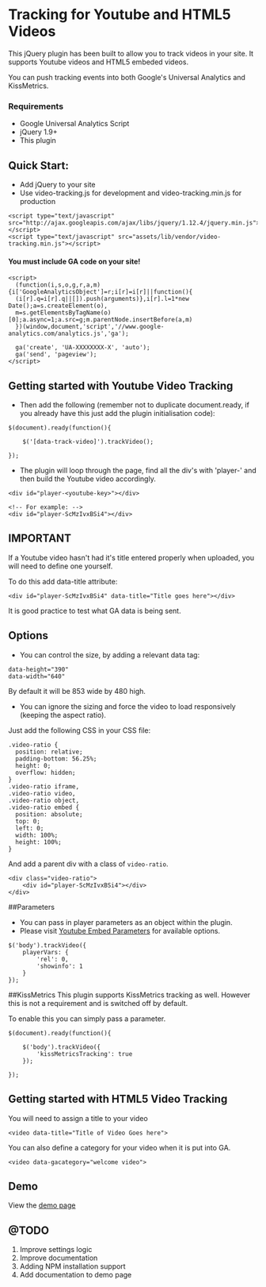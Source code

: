 # Tracking for Youtube and HTML5 Videos

This jQuery plugin has been built to allow you to track videos in your site. It supports Youtube videos and HTML5 embeded videos.

You can push tracking events into both Google's Universal Analytics and KissMetrics.

### Requirements
 - Google Universal Analytics Script
 - jQuery 1.9+
 - This plugin

## Quick Start:
 - Add jQuery to your site
 - Use video-tracking.js for development and video-tracking.min.js for production

```
<script type="text/javascript" src="http://ajax.googleapis.com/ajax/libs/jquery/1.12.4/jquery.min.js"></script>
<script type="text/javascript" src="assets/lib/vendor/video-tracking.min.js"></script>
```

#### You must include GA code on your site!
```
<script>
  (function(i,s,o,g,r,a,m){i['GoogleAnalyticsObject']=r;i[r]=i[r]||function(){
  (i[r].q=i[r].q||[]).push(arguments)},i[r].l=1*new Date();a=s.createElement(o),
  m=s.getElementsByTagName(o)[0];a.async=1;a.src=g;m.parentNode.insertBefore(a,m)
  })(window,document,'script','//www.google-analytics.com/analytics.js','ga');

  ga('create', 'UA-XXXXXXXX-X', 'auto');
  ga('send', 'pageview');
</script>
```

## Getting started with Youtube Video Tracking

- Then add the following (remember not to duplicate document.ready, if you already have this just add the plugin initialisation code):

```
$(document).ready(function(){

    $('[data-track-video]').trackVideo();

});
```

- The plugin will loop through the page, find all the div's with 'player-' and then build the Youtube video accordingly.

```
<div id="player-<youtube-key>"></div>

<!-- For example: -->
<div id="player-ScMzIvxBSi4"></div>
```

## IMPORTANT
If a Youtube video hasn't had it's title entered properly when uploaded, you will need to define one yourself.

To do this add data-title attribute:

```
<div id="player-ScMzIvxBSi4" data-title="Title goes here"></div>
```
It is good practice to test what GA data is being sent.


## Options
- You can control the size, by adding a relevant data tag:
```
data-height="390"
data-width="640"
```
By default it will be 853 wide by 480 high.

- You can ignore the sizing and force the video to load responsively (keeping the aspect ratio).

Just add the following CSS in your CSS file:
```
.video-ratio {
  position: relative;
  padding-bottom: 56.25%;
  height: 0;
  overflow: hidden;
}
.video-ratio iframe,
.video-ratio video,
.video-ratio object,
.video-ratio embed {
  position: absolute;
  top: 0;
  left: 0;
  width: 100%;
  height: 100%;
}
```

And add a parent div with a class of `video-ratio`.
```
<div class="video-ratio">
	<div id="player-ScMzIvxBSi4"></div>
</div>
```

##Parameters
- You can pass in player parameters as an object within the plugin.
- Please visit [Youtube Embed Parameters](https://developers.google.com/youtube/player_parameters) for available options.

```
$('body').trackVideo({
    playerVars: {
        'rel': 0,
        'showinfo': 1
    }
});
```

##KissMetrics
This plugin supports KissMetrics tracking as well. However this is not a requirement and is switched off by default.

To enable this you can simply pass a parameter.

```
$(document).ready(function(){

    $('body').trackVideo({
        'kissMetricsTracking': true
    });

});
```

## Getting started with HTML5 Video Tracking

You will need to assign a title to your video

```
<video data-title="Title of Video Goes here">
```

You can also define a category for your video when it is put into GA.

```
<video data-gacategory="welcome video">
```

## Demo
View the [demo page](http://video-tracking.designyourcode.io/)

## @TODO

 1. Improve settings logic
 2. Improve documentation
 3. Adding NPM installation support
 4. Add documentation to demo page